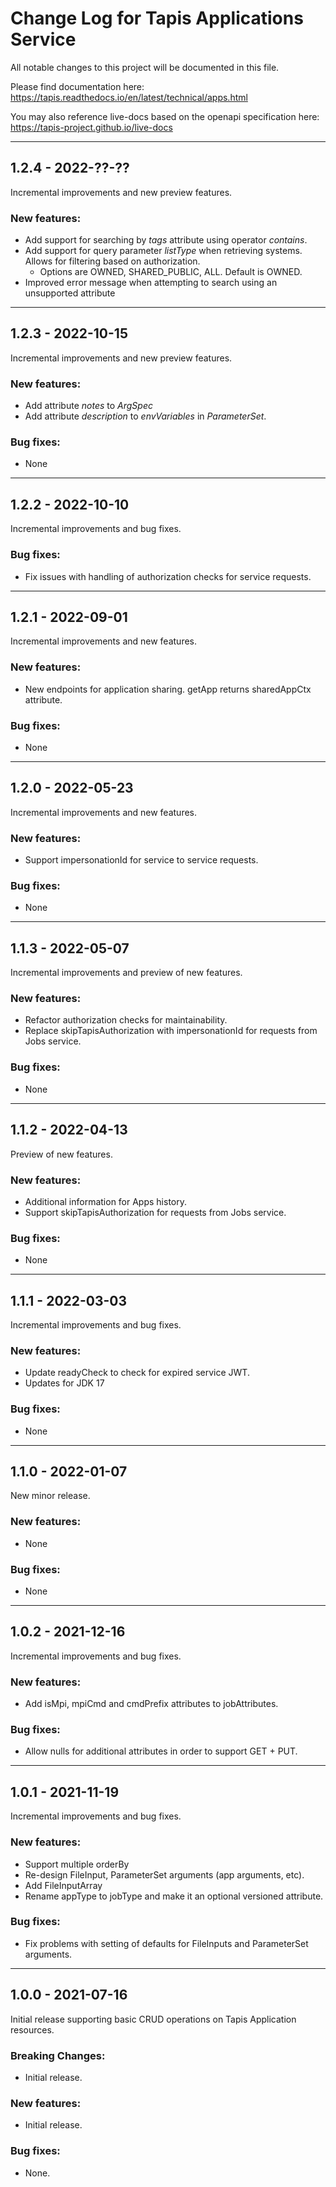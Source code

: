 # Change Log for Tapis Applications Service

All notable changes to this project will be documented in this file.

Please find documentation here:
https://tapis.readthedocs.io/en/latest/technical/apps.html

You may also reference live-docs based on the openapi specification here:
https://tapis-project.github.io/live-docs

---------------------------------------------------------------------------
## 1.2.4 - 2022-??-??

Incremental improvements and new preview features.

### New features:
- Add support for searching by *tags* attribute using operator *contains*.
- Add support for query parameter *listType* when retrieving systems. Allows for filtering based on authorization.
    * Options are OWNED, SHARED_PUBLIC, ALL. Default is OWNED.
- Improved error message when attempting to search using an unsupported attribute

---------------------------------------------------------------------------
## 1.2.3 - 2022-10-15

Incremental improvements and new preview features.

### New features:
- Add attribute *notes* to *ArgSpec*
- Add attribute *description* to *envVariables* in *ParameterSet*.

### Bug fixes:
- None

---------------------------------------------------------------------------
## 1.2.2 - 2022-10-10

Incremental improvements and bug fixes.

### Bug fixes:
- Fix issues with handling of authorization checks for service requests.

---------------------------------------------------------------------------
## 1.2.1 - 2022-09-01

Incremental improvements and new features.

### New features:
- New endpoints for application sharing. getApp returns sharedAppCtx attribute.

### Bug fixes:
- None

---------------------------------------------------------------------------
## 1.2.0 - 2022-05-23

Incremental improvements and new features.

### New features:
- Support impersonationId for service to service requests.

### Bug fixes:
- None

---------------------------------------------------------------------------
## 1.1.3 - 2022-05-07

Incremental improvements and preview of new features.

### New features:
- Refactor authorization checks for maintainability.
- Replace skipTapisAuthorization with impersonationId for requests from Jobs service.

### Bug fixes:
- None

---------------------------------------------------------------------------
## 1.1.2 - 2022-04-13

Preview of new features.

### New features:
- Additional information for Apps history.
- Support skipTapisAuthorization for requests from Jobs service.

### Bug fixes:
- None

---------------------------------------------------------------------------
## 1.1.1 - 2022-03-03

Incremental improvements and bug fixes.

### New features:
- Update readyCheck to check for expired service JWT.
- Updates for JDK 17

### Bug fixes:
- None

---------------------------------------------------------------------------
## 1.1.0 - 2022-01-07

New minor release.

### New features:
- None

### Bug fixes:
- None

---------------------------------------------------------------------------
## 1.0.2 - 2021-12-16

Incremental improvements and bug fixes.

### New features:
- Add isMpi, mpiCmd and cmdPrefix attributes to jobAttributes.

### Bug fixes:
- Allow nulls for additional attributes in order to support GET + PUT.

---------------------------------------------------------------------------
## 1.0.1 - 2021-11-19

Incremental improvements and bug fixes.

### New features:
- Support multiple orderBy
- Re-design FileInput, ParameterSet arguments (app arguments, etc).
- Add FileInputArray
- Rename appType to jobType and make it an optional versioned attribute.

### Bug fixes:
- Fix problems with setting of defaults for FileInputs and ParameterSet arguments.

---------------------------------------------------------------------------
## 1.0.0 - 2021-07-16

Initial release supporting basic CRUD operations on Tapis Application resources.

### Breaking Changes:
- Initial release.

### New features:
 - Initial release.

### Bug fixes:
- None.

